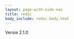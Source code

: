 ```yaml
---
layout: page-with-side-nav
title: redoc
body_include: redoc-body.html
---
```

Versie 2.1.0
<redoc spec-url='{{ site.v2RawSpecUrl}}'></redoc>
